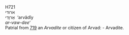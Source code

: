 <body>
  <p>H721<br>  ארודי  <br> אַרוָדִי  ‎  ‘arvâdı̂y  <br><i>ar-vaw-dee‘ </i><br>Patrial from <a href="h0719.htm">719</a>  an <i>Arvadite</i> or citizen of Arvad: - Arvadite.<br></p>
 </body>